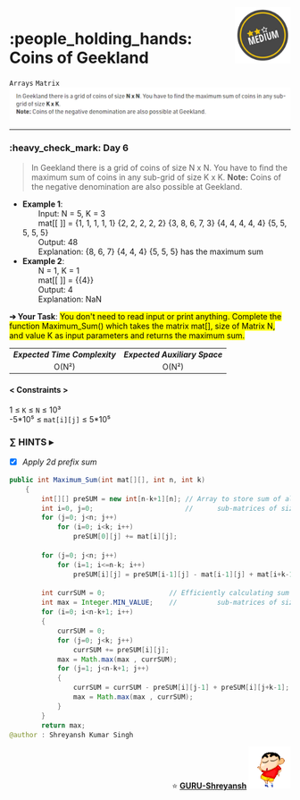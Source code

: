 <img align='right' src="https://github.com/guru-shreyansh/GeeksforGeeks-30-Days-of-Code/blob/main/!DOC!/Medium%231.png" width="100">
<h1>:people_holding_hands: Coins of Geekland</h1>

`Arrays`
`Matrix`
<img align='centre' src="https://github.com/guru-shreyansh/GeeksforGeeks-30-Days-of-Code/blob/main/Day%3C06%3E/D06.png">
________________________________________________________________________________________________________________________________________________________
<h3>:heavy_check_mark: Day 6</h3>
<blockquote>In Geekland there is a grid of coins of size N x N. You have to find the maximum sum of coins in any sub-grid of size K x K.
<b>Note:</b> Coins of the negative denomination are also possible at Geekland.</blockquote>

* **Example 1**:<br>
&emsp;&emsp;Input: N = 5, K = 3<br>
&emsp;&emsp;mat[[ ]] = {1, 1, 1, 1, 1} 
          {2, 2, 2, 2, 2} 
          {3, 8, 6, 7, 3} 
          {4, 4, 4, 4, 4} 
          {5, 5, 5, 5, 5}<br>
&emsp;&emsp;Output: 48<br>
&emsp;&emsp;Explanation: {8, 6, 7}
             {4, 4, 4}
             {5, 5, 5} has the maximum sum<br>
* **Example 2**:<br>
&emsp;&emsp;N = 1, K = 1<br>
&emsp;&emsp;mat[[ ]] = {{4}}<br>
&emsp;&emsp;Output: 4<br>
&emsp;&emsp;Explanation: NaN<br>

**➔ Your Task**:
<mark>You don't need to read input or print anything. Complete the function Maximum_Sum() which takes the matrix mat[], size of Matrix N, and value K as input parameters and returns the maximum sum.</mark>

<table align="center">
      <tr><td><em><b>Expected Time Complexity</td> <td><em><b>Expected Auxiliary Space</td></tr>
      <tr><td align="center">O(N²)</td> <td align="center">O(N²)</td></tr>
</table>

#### < Constraints >
1  ≤ ` K ` ≤ ` N ` ≤  10³<br>
-5\*10⁵  ≤ ` mat[i][j] ` ≤  5\*10⁵

###      ∑ HINTS ▸
- [x] _Apply 2d prefix sum_
```java
public int Maximum_Sum(int mat[][], int n, int k)
    {
        int[][] preSUM = new int[n-k+1][n]; // Array to store sum of all vertical 
        int i=0, j=0;                       //      sub-matrices of size 1*K
        for (j=0; j<n; j++)
            for (i=0; i<k; i++)
                preSUM[0][j] += mat[i][j];

        for (j=0; j<n; j++)
            for (i=1; i<=n-k; i++)
                preSUM[i][j] = preSUM[i-1][j] - mat[i-1][j] + mat[i+k-1][j];
        
        int currSUM = 0;                // Efficiently calculating sum of all possible
        int max = Integer.MIN_VALUE;    //          sub-matrices of size k*k
        for (i=0; i<n-k+1; i++)
        {
            currSUM = 0;
            for (j=0; j<k; j++)
                currSUM += preSUM[i][j];
            max = Math.max(max , currSUM);
            for (j=1; j<n-k+1; j++)
            {
                currSUM = currSUM - preSUM[i][j-1] + preSUM[i][j+k-1];
                max = Math.max(max , currSUM);
            }
        }
        return max;
@author : Shreyansh Kumar Singh
```
<p align="right"> ⭐️ <a href="https://github.com/GURU-Shreyansh" target="_blank"> <b>GURU-Shreyansh</b></a>
      <img src="https://github.com/guru-shreyansh/GeeksforGeeks-30-Days-of-Code/blob/main/!DOC!/GIF--Shinchan-vIxKKPtpfnL1K.gif" width="75"> </p>
<!--
#GURU ツ
-->
